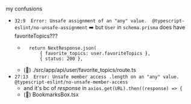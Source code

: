 my confusions

- `32:9  Error: Unsafe assignment of an "any" value.  @typescript-eslint/no-unsafe-assignment` ➡️ but `User` in `schema.prisma` does have favoriteTopics???
  - ```
      return NextResponse.json(
          { favorite_topics: user.favoriteTopics },
          { status: 200 },
    ```
  - (📍) ./src/app/api/user/favorite_topics/route.ts
- `27:13  Error: Unsafe member access .length on an "any" value.  @typescript-eslint/no-unsafe-member-access`
  - and it's bc of _response_ in `axios.get(URL).then((response) => {`
  - (📍) BookmarksBox.tsx
